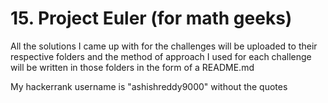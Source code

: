 # **15. Project Euler (for math geeks)**
All the solutions I came up with for the challenges will be uploaded to their respective folders and the method of approach I used for each challenge will be written in those folders in the form of a README.md

My hackerrank username is "ashishreddy9000" without the quotes
